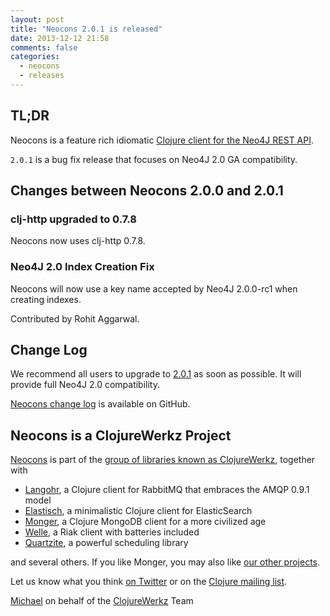 ```yaml
---
layout: post
title: "Neocons 2.0.1 is released"
date: 2013-12-12 21:58
comments: false
categories:
  - neocons
  - releases
---
```


## TL;DR

Neocons is a feature rich idiomatic [Clojure client for the Neo4J REST API](http://clojureneo4j.info).

`2.0.1` is a bug fix release that focuses on Neo4J 2.0 GA compatibility.



## Changes between Neocons 2.0.0 and 2.0.1

### clj-http upgraded to 0.7.8

Neocons now uses clj-http 0.7.8.


### Neo4J 2.0 Index Creation Fix

Neocons will now use a key name accepted by Neo4J 2.0.0-rc1
when creating indexes.

Contributed by Rohit Aggarwal.




## Change Log

We recommend all users to upgrade to [2.0.1](https://clojars.org/clojurewerkz/neocons/versions/2.0.1) as soon as possible. It will provide full Neo4J 2.0 compatibility.

[Neocons change log](https://github.com/michaelklishin/neocons/blob/2.0.x-stable/ChangeLog.md) is available on GitHub.



## Neocons is a ClojureWerkz Project

[Neocons](http://clojureneo4j.info) is part of the [group of libraries known as ClojureWerkz](http://clojurewerkz.org), together with

 * [Langohr](http://clojurerabbitmq.info), a Clojure client for RabbitMQ that embraces the AMQP 0.9.1 model
 * [Elastisch](http://clojureelasticsearch.info), a minimalistic Clojure client for ElasticSearch
 * [Monger](http://clojuremongodb.info), a Clojure MongoDB client for a more civilized age
 * [Welle](http://clojureriak.info), a Riak client with batteries included
 * [Quartzite](http://clojurequartz.info), a powerful scheduling library

and several others. If you like Monger, you may also like [our other projects](http://clojurewerkz.org).

Let us know what you think [on Twitter](http://twitter.com/clojurewerkz) or on the [Clojure mailing list](https://groups.google.com/group/clojure).


[Michael](http://twitter.com/michaelklishin) on behalf of the [ClojureWerkz](http://clojurewerkz.org) Team
